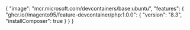 {
    "image": "mcr.microsoft.com/devcontainers/base:ubuntu",
    "features": {
        "ghcr.io//magento95/feature-devcontainer/php:1.0.0": {
            "version": "8.3",
            "installComposer": true
        }
    }
}